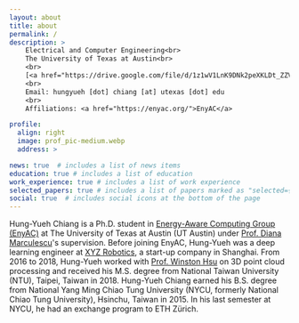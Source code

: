 ```yaml
---
layout: about
title: about
permalink: /
description: >
    Electrical and Computer Engineering<br>
    The University of Texas at Austin<br>
    <br>
    [<a href="https://drive.google.com/file/d/1z1wV1LnK9DNk2peXKLDt_ZZVpkkdrKKe/view?usp=sharing">Curriculum Vitae</a>] [<a href="https://github.com/ken012git">Github</a>] [<a href="https://scholar.google.com/citations?user=2uTRM0MAAAAJ">Google Scholar</a>]
    <br>
    Email: hungyueh [dot] chiang [at] utexas [dot] edu
    <br>
    Affiliations: <a href="https://enyac.org/">EnyAC</a>

profile:
  align: right
  image: prof_pic-medium.webp
  address: >

news: true  # includes a list of news items
education: true # includes a list of education
work_experience: true # includes a list of work experience
selected_papers: true # includes a list of papers marked as "selected={true}"
social: true  # includes social icons at the bottom of the page
---
```


Hung-Yueh Chiang is a Ph.D. student in [Energy-Aware Computing Group (EnyAC)](https://enyac.org/) at The University of Texas at Austin (UT Austin) under [Prof. Diana Marculescu](https://users.ece.utexas.edu/~dianam/)'s supervision. Before joining EnyAC, Hung-Yueh was a deep learning engineer at [XYZ Robotics](https://www.xyzrobotics.ai/), a start-up company in Shanghai. From 2016 to 2018, Hung-Yueh worked with [Prof. Winston Hsu](https://winstonhsu.info/) on 3D point cloud processing and received his M.S. degree from National Taiwan University (NTU), Taipei, Taiwan in 2018. Hung-Yueh Chiang earned his B.S. degree from National Yang Ming Chiao Tung University (NYCU, formerly National Chiao Tung University), Hsinchu, Taiwan in 2015. In his last semester at NYCU, he had an exchange program to ETH Zürich.
